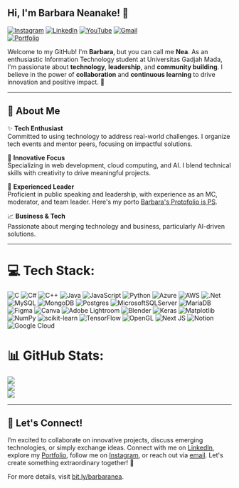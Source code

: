## **Hi, I'm Barbara Neanake! 👋**

[![Instagram](https://img.shields.io/badge/Instagram-%23E4405F.svg?logo=Instagram&logoColor=white)](https://instagram.com/neanakee) 
[![LinkedIn](https://img.shields.io/badge/LinkedIn-Connect-blue)](https://id.linkedin.com/in/barbaraneanake) 
[![YouTube](https://img.shields.io/badge/YouTube-%23FF0000.svg?logo=YouTube&logoColor=white)](https://youtube.com/@BarbaraNeanake) 
[![Gmail](https://img.shields.io/badge/Email-barbaraneanakeajiesti@mail.ugm.ac.id-red?logo=gmail&logoColor=white)](mailto:barbaraneanakeajiesti@mail.ugm.ac.id)  
[![Portfolio](https://img.shields.io/badge/Portfolio-Explore-0A66C2?logo=google&logoColor=white)](https://sites.google.com/mail.ugm.ac.id/barbaranea)

Welcome to my GitHub! I'm **Barbara**, but you can call me **Nea**. As an enthusiastic Information Technology student at Universitas Gadjah Mada, I'm passionate about **technology**, **leadership**, and **community building**. I believe in the power of **collaboration** and **continuous learning** to drive innovation and positive impact. 🌟

---

## **🎯 About Me**

✨ **Tech Enthusiast**  
Committed to using technology to address real-world challenges. I organize tech events and mentor peers, focusing on impactful solutions.

🚀 **Innovative Focus**  
Specializing in web development, cloud computing, and AI. I blend technical skills with creativity to drive meaningful projects.

🎤 **Experienced Leader**  
Proficient in public speaking and leadership, with experience as an MC, moderator, and team leader. Here's my porto [Barbara's Protofolio is PS](https://drive.google.com/file/d/1nFGS6HUaOcM-6iwDC0kzPF0-X5G4Qn7_/view).

📈 **Business & Tech**  
Passionate about merging technology and business, particularly AI-driven solutions.

---

# 💻 Tech Stack:
![C](https://img.shields.io/badge/c-%2300599C.svg?style=for-the-badge&logo=c&logoColor=white) ![C#](https://img.shields.io/badge/c%23-%23239120.svg?style=for-the-badge&logo=csharp&logoColor=white) ![C++](https://img.shields.io/badge/c++-%2300599C.svg?style=for-the-badge&logo=c%2B%2B&logoColor=white) ![Java](https://img.shields.io/badge/java-%23ED8B00.svg?style=for-the-badge&logo=openjdk&logoColor=white) ![JavaScript](https://img.shields.io/badge/javascript-%23323330.svg?style=for-the-badge&logo=javascript&logoColor=%23F7DF1E) ![Python](https://img.shields.io/badge/python-3670A0?style=for-the-badge&logo=python&logoColor=ffdd54) ![Azure](https://img.shields.io/badge/azure-%230072C6.svg?style=for-the-badge&logo=microsoftazure&logoColor=white) ![AWS](https://img.shields.io/badge/AWS-%23FF9900.svg?style=for-the-badge&logo=amazon-aws&logoColor=white) ![.Net](https://img.shields.io/badge/.NET-5C2D91?style=for-the-badge&logo=.net&logoColor=white) ![MySQL](https://img.shields.io/badge/mysql-4479A1.svg?style=for-the-badge&logo=mysql&logoColor=white) ![MongoDB](https://img.shields.io/badge/MongoDB-%234ea94b.svg?style=for-the-badge&logo=mongodb&logoColor=white) ![Postgres](https://img.shields.io/badge/postgres-%23316192.svg?style=for-the-badge&logo=postgresql&logoColor=white) ![MicrosoftSQLServer](https://img.shields.io/badge/Microsoft%20SQL%20Server-CC2927?style=for-the-badge&logo=microsoft%20sql%20server&logoColor=white) ![MariaDB](https://img.shields.io/badge/MariaDB-003545?style=for-the-badge&logo=mariadb&logoColor=white) ![Figma](https://img.shields.io/badge/figma-%23F24E1E.svg?style=for-the-badge&logo=figma&logoColor=white) ![Canva](https://img.shields.io/badge/Canva-%2300C4CC.svg?style=for-the-badge&logo=Canva&logoColor=white) ![Adobe Lightroom](https://img.shields.io/badge/Adobe%20Lightroom-31A8FF.svg?style=for-the-badge&logo=Adobe%20Lightroom&logoColor=white) ![Blender](https://img.shields.io/badge/blender-%23F5792A.svg?style=for-the-badge&logo=blender&logoColor=white) ![Keras](https://img.shields.io/badge/Keras-%23D00000.svg?style=for-the-badge&logo=Keras&logoColor=white) ![Matplotlib](https://img.shields.io/badge/Matplotlib-%23ffffff.svg?style=for-the-badge&logo=Matplotlib&logoColor=black) ![NumPy](https://img.shields.io/badge/numpy-%23013243.svg?style=for-the-badge&logo=numpy&logoColor=white) ![scikit-learn](https://img.shields.io/badge/scikit--learn-%23F7931E.svg?style=for-the-badge&logo=scikit-learn&logoColor=white) ![TensorFlow](https://img.shields.io/badge/TensorFlow-%23FF6F00.svg?style=for-the-badge&logo=TensorFlow&logoColor=white) ![OpenGL](https://img.shields.io/badge/OpenGL-%23FFFFFF.svg?style=for-the-badge&logo=opengl) ![Next JS](https://img.shields.io/badge/Next-black?style=for-the-badge&logo=next.js&logoColor=white) ![Notion](https://img.shields.io/badge/Notion-%23000000.svg?style=for-the-badge&logo=notion&logoColor=white) ![Google Cloud](https://img.shields.io/badge/GoogleCloud-%234285F4.svg?style=for-the-badge&logo=google-cloud&logoColor=white)

# 📊 GitHub Stats:
![](https://github-readme-stats.vercel.app/api?username=BarbaraNeanake&theme=dark&hide_border=false&include_all_commits=false&count_private=false)<br/>
![](https://github-readme-streak-stats.herokuapp.com/?user=BarbaraNeanake&theme=dark&hide_border=false)<br/>
![](https://github-readme-stats.vercel.app/api/top-langs/?username=BarbaraNeanake&theme=dark&hide_border=false&include_all_commits=false&count_private=false&layout=compact)

---

## **🤝 Let's Connect!**

I’m excited to collaborate on innovative projects, discuss emerging technologies, or simply exchange ideas. Connect with me on [LinkedIn](https://id.linkedin.com/in/barbaraneanake), explore my [Portfolio](https://sites.google.com/mail.ugm.ac.id/barbaranea), follow me on [Instagram](https://www.instagram.com/neanakee), or reach out via [email](mailto:barbaraneanakeajiesti@mail.ugm.ac.id). Let's create something extraordinary together! 🚀

For more details, visit [bit.ly/barbaranea](http://bit.ly/barbaranea).
